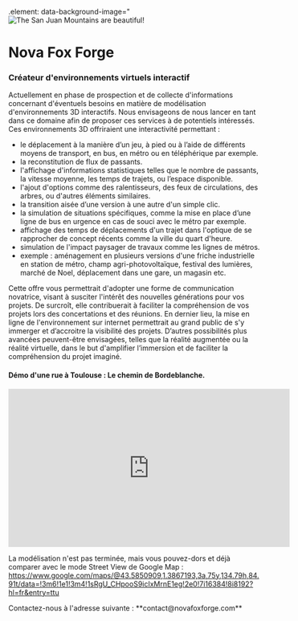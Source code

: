 .element: data-background-image="![The San Juan Mountains are beautiful!](/Assets/Images/GradiantBlackWhite.jpg"Background")

# Nova Fox Forge
 
### Créateur d'environnements virtuels interactif

Actuellement en phase de prospection et de collecte d'informations concernant d'éventuels besoins en matière de modélisation d'environnements 3D interactifs.
Nous envisageons de nous lancer en tant dans ce domaine afin de proposer ces services à de potentiels intéressés.
Ces environnements 3D offriraient une interactivité permettant :
- le déplacement à la manière d’un jeu, à pied ou à l’aide de différents moyens de transport, en bus, en métro ou en téléphérique par exemple.
- la reconstitution de flux de passants.
- l'affichage d'informations statistiques telles que le nombre de passants, la vitesse moyenne, les temps de trajets, ou l’espace disponible.
- l'ajout d'options comme des ralentisseurs, des feux de circulations, des arbres, ou d'autres éléments similaires.
- la transition aisée d’une version à une autre d'un simple clic.
- la simulation de situations spécifiques, comme la mise en place d’une ligne de bus en urgence en cas de souci avec le métro par exemple.
- affichage des temps de déplacements d'un trajet dans l'optique de se rapprocher de concept récents comme la ville du quart d'heure.
- simulation de l'impact paysager de travaux comme les lignes de métros.
- exemple : aménagement en plusieurs versions d'une friche industrielle en station de métro, champ agri-photovoltaïque, festival des lumières, marché de Noel, déplacement dans une gare, un magasin etc.

Cette offre vous permettrait d'adopter une forme de communication novatrice, visant à susciter l'intérêt des nouvelles générations pour vos projets.
De surcroît, elle contribuerait à faciliter la compréhension de vos projets lors des concertations et des réunions.
En dernier lieu, la mise en ligne de l'environnement sur internet permettrait au grand public de s'y immerger et d’accroitre la visibilité des projets.
D’autres possibilités plus avancées peuvent-être envisagées, telles que la réalité augmentée ou la réalité virtuelle, dans le but d'amplifier l’immersion et de faciliter la compréhension du projet imaginé.
  
#### Démo d'une rue à Toulouse : Le chemin de Bordeblanche.
  
<iframe width="560" height="315" src="https://www.youtube.com/embed/UpyYIodLcPE?si=YIFNjIVEpaV5G7qI" title="YouTube video player" frameborder="0" allow="accelerometer; autoplay; clipboard-write; encrypted-media;     gyroscope; picture-in-picture; web-share" allowfullscreen></iframe>
  
La modélisation n'est pas terminée, mais vous pouvez-dors et déjà comparer avec le mode Street View de Google Map : 
https://www.google.com/maps/@43.5850909,1.3867193,3a,75y,134.79h,84.91t/data=!3m6!1e1!3m4!1sRgU_CHpooS9icIxMrnE1eg!2e0!7i16384!8i8192?hl=fr&entry=ttu
  
<p>Contactez-nous à l'adresse suivante : **contact@novafoxforge.com** </p>

